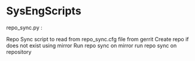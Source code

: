 # SysEngScripts

repo_sync.py :

Repo Sync script to read from repo_sync.cfg file from gerrit
Create repo if does not exist using mirror
Run repo sync on mirror
run repo sync on repository

